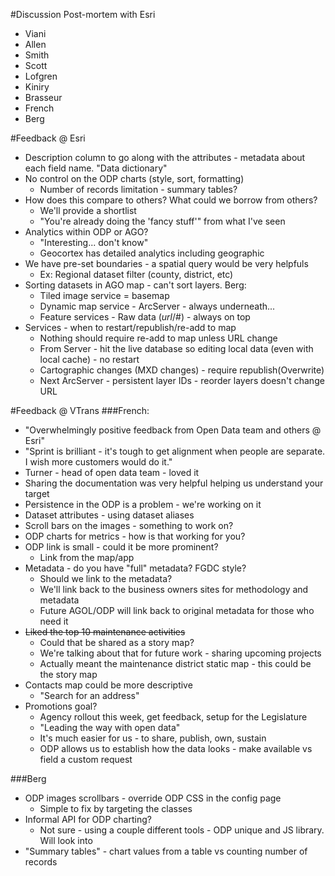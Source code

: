 #Discussion Post-mortem with Esri

- Viani
- Allen
- Smith
- Scott
- Lofgren
- Kiniry
- Brasseur
- French
- Berg

#Feedback @ Esri
- Description column to go along with the attributes - metadata about each field name. "Data dictionary"
- No control on the ODP charts (style, sort, formatting)
  - Number of records limitation - summary tables?
- How does this compare to others? What could we borrow from others?
  - We'll provide a shortlist
  - "You're already doing the 'fancy stuff'" from what I've seen
- Analytics within ODP or AGO?
  - "Interesting... don't know"
  - Geocortex has detailed analytics including geographic
- We have pre-set boundaries - a spatial query would be very helpfuls
  - Ex: Regional dataset filter (county, district, etc)
- Sorting datasets in AGO map - can't sort layers. Berg:
  - Tiled image service = basemap 
  - Dynamic map service - ArcServer - always underneath...
  - Feature services - Raw data (_url_/#) - always on top
- Services - when to restart/republish/re-add to map
  - Nothing should require re-add to map unless URL change
  - From Server - hit the live database so editing local data (even with local cache) - no restart
  - Cartographic changes (MXD changes) - require republish(Overwrite)
  - Next ArcServer - persistent layer IDs - reorder layers doesn't change URL

 
#Feedback @ VTrans
###French:
- "Overwhelmingly positive feedback from Open Data team and others @ Esri"
- "Sprint is brilliant - it's tough to get alignment when people are separate. I wish more customers would do it."
- Turner - head of open data team - loved it
- Sharing the documentation was very helpful helping us understand your target
- Persistence in the ODP is a problem - we're working on it
- Dataset attributes - using dataset aliases
- Scroll bars on the images - something to work on?
- ODP charts for metrics - how is that working for you?
- ODP link is small - could it be more prominent?
  - Link from the map/app
- Metadata - do you have "full" metadata? FGDC style?
  - Should we link to the metadata?
  - We'll link back to the business owners sites for methodology and metadata
  - Future AGOL/ODP will link back to original metadata for those who need it
- ~~Liked the top 10 maintenance activities~~
  - Could that be shared as a story map?
  - We're talking about that for future work - sharing upcoming projects
  - Actually meant the maintenance district static map - this could be the story map
- Contacts map could be more descriptive
  - "Search for an address"
- Promotions goal?
  - Agency rollout this week, get feedback, setup for the Legislature
  - "Leading the way with open data"
  - It's much easier for us - to share, publish, own, sustain
  - ODP allows us to establish how the data looks - make available vs field a custom request

###Berg
- ODP images scrollbars - override ODP CSS in the config page
  - Simple to fix by targeting the classes
- Informal API for ODP charting?
  - Not sure - using a couple different tools - ODP unique and JS library. Will look into
- "Summary tables" - chart values from a table vs counting number of records
